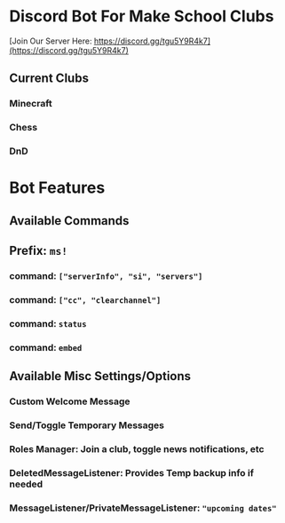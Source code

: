 # Discord Bot For Make School Clubs

[Join Our Server Here: https://discord.gg/tgu5Y9R4k7](https://discord.gg/tgu5Y9R4k7)

## Current Clubs

### Minecraft

### Chess

### DnD

# Bot Features

## Available Commands

## Prefix:      `ms!`

### command:    `["serverInfo", "si", "servers"]`

### command:    `["cc", "clearchannel"]`

### command:    `status`

### command:    `embed`

## Available Misc Settings/Options

### Custom Welcome Message

### Send/Toggle Temporary Messages

### Roles Manager:      Join a club, toggle news notifications, etc

### DeletedMessageListener:     Provides Temp backup info if needed

### MessageListener/PrivateMessageListener:    `"upcoming dates"`
